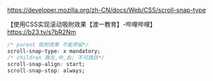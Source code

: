 https://developer.mozilla.org/zh-CN/docs/Web/CSS/scroll-snap-type

【使用CSS实现滚动吸附效果【渡一教育】-哔哩哔哩】 https://b23.tv/s7bR2Nm

```css
/* parent 吸附效果 不能停留*/
scroll-snap-type: x mandatory;
/* children 靠左,中,右; 不可跳跃*/
scroll-snap-align: start;
scroll-snap-stop: always; 
```